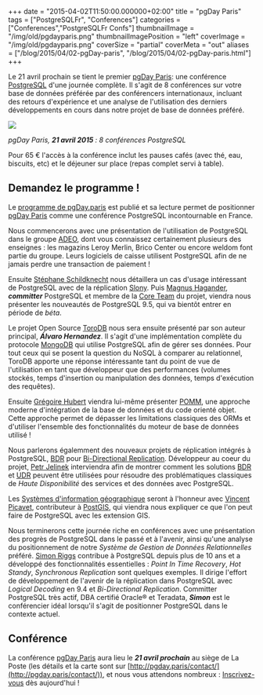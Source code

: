 +++
date = "2015-04-02T11:50:00.000000+02:00"
title = "pgDay Paris"
tags = ["PostgreSQLFr", "Conferences"]
categories = ["Conferences","PostgreSQLFr Confs"]
thumbnailImage = "/img/old/pgdayparis.png"
thumbnailImagePosition = "left"
coverImage = "/img/old/pgdayparis.png"
coverSize = "partial"
coverMeta = "out"
aliases = ["/blog/2015/04/02-pgDay-paris",
           "/blog/2015/04/02-pgDay-paris.html"]
+++

Le 21 avril prochain se tient le premier 
[pgDay Paris](http://pgday.paris/): une conférence
[PostgreSQL](http://www.postgresql.org/) d'une journée complète. Il s'agit de 8 conférences sur votre base
de données préférée par des conférencers internationaux, incluant des
retours d'expérience et une analyse de l'utilisation des derniers
développements en cours dans notre projet de base de données préféré.


<div class="figure center dim-margin">
  <a href="http://pgday.paris/">
    <img src="/img/old/pgdayparis.png">
  </a>
</div>

*pgDay Paris, ***21 avril 2015*** : 8 conférences PostgreSQL*

Pour 65 € l'accès à la conférence inclut les pauses cafés (avec thé, eau,
biscuits, etc) et le déjeuner sur place (repas complet servi à table).


## Demandez le programme !

Le 
[programme de pgDay.paris](https://www.postgresql.eu/events/schedule/pgdayparis2015/) est publié et sa lecture permet de positionner
[pgDay Paris](http://pgday.paris/) comme une conférence PostgreSQL incontournable en France.

Nous commencerons avec une présentation de l'utilisation de PostgreSQL dans
le groupe 
[ADEO](http://www.adeo.com/), dont vous connaissez certainement plusieurs des enseignes :
les magazins Leroy Merlin, Brico Center ou encore weldom font partie du
groupe. Leurs logiciels de caisse utilisent PostgreSQL afin de ne jamais
perdre une transaction de paiement !

Ensuite 
[Stéphane Schildknecht](http://www.postgresql.fr/stephane_schildknecht) nous détaillera un cas d'usage intéressant de
PostgreSQL avec de la réplication 
[Slony](http://www.slony.info/). Puis 
[Magnus Hagander](http://blog.hagander.net/), 
***committer***
PostgreSQL et membre de la 
[Core Team](http://www.postgresql.org/community/contributors/) du projet, viendra nous présenter les
nouveautés de PostgreSQL 9.5, qui va bientôt entrer en période de 
*béta*.

Le projet Open Source 
[ToroDB](https://github.com/torodb/torodb) nous sera ensuite présenté par son auteur
principal, 
***Álvaro Hernandez***. Il s'agit d'une implémentation complète du
protocole 
[MongoDB](https://www.mongodb.org/) qui utilise PostgreSQL afin de gérer ses données. Pour
tout ceux qui se posent la question du NoSQL à comparer au relationnel,
ToroDB apporte une réponse intéressante tant du point de vue de
l'utilisation en tant que développeur que des performances (volumes stockés,
temps d'insertion ou manipulation des données, temps d'exécution des
requêtes).

Ensuite 
[Grégoire Hubert](http://www.pomm-project.org/) viendra lui-même présenter 
[POMM](http://www.pomm-project.org/), une approche
moderne d'intégration de la base de données et du code orienté objet. Cette
approche permet de dépasser les limitations classiques des ORMs et
d'utiliser l'ensemble des fonctionnalités du moteur de base de données
utilisé !

Nous parlerons égalemment des nouveaux projets de réplication intégrés à
PostgreSQL, 
[BDR](http://2ndquadrant.com/fr/resources/bdr/) pour 
[Bi-Directional Replication](http://2ndquadrant.com/fr/resources/bdr/). Développeur au coeur du
projet, 
[Petr Jelinek](http://blog.2ndquadrant.com/author/petr-jelinek/) interviendra afin de montrer comment les solutions 
[BDR](http://bdr-project.org/docs/stable/index.html)
et 
[UDR](http://bdr-project.org/docs/stable/overview-udr.html) peuvent être utilisées pour résoudre des problématiques classiques de
*Haute Disponibilité* des services et des données avec PostgreSQL.

Les 
[Systèmes d'information géographique](http://fr.wikipedia.org/wiki/Syst%C3%A8me_d%27information_g%C3%A9ographique) seront à l'honneur avec
[Vincent Picavet](http://www.oslandia.com/pages/presentation.html), contributeur à 
[PostGIS](http://postgis.net/), qui viendra nous expliquer ce que
l'on peut faire de PostgreSQL avec les extension GIS.

Nous terminerons cette journée riche en conférences avec une présentation
des progrès de PostgreSQL dans le passé et à l'avenir, ainsi qu'une analyse
du positionnement de notre 
*Système de Gestion de Données Relationnelles*
préféré. 
[Simon Riggs](http://2ndquadrant.com/en/about/team-profile/) contribue à PostgreSQL depuis plus de 10 ans et a
développé des fonctionnalités essentielles : 
*Point In Time Recovery*, 
*Hot
Standy*, 
*Synchronous Replication* sont quelques exemples. Il dirige l'effort
de développement de l'avenir de la réplication dans PostgreSQL avec 
*Logical
Decoding* en 9.4 et 
*Bi-Directional Replication*. Committer PostgreSQL très
actif, DBA certifié Oracle® et Teradata, 
***Simon*** est le conférencier idéal
lorsqu'il s'agit de positionner PostgreSQL dans le contexte actuel.


## Conférence

La conférence 
[pgDay Paris](http://pgday.paris/) aura lieu le 
***21 avril prochain*** au siège de La
Poste (les détails et la carte sont sur 
[http://pgday.paris/contact/](http://pgday.paris/contact/)), et
nous vous attendons nombreux : 
[Inscrivez-vous](http://pgday.paris/registration/) dès aujourd'hui !
